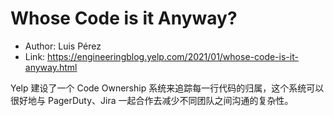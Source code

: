 # Whose Code is it Anyway?

* Author: Luis Pérez
* Link: https://engineeringblog.yelp.com/2021/01/whose-code-is-it-anyway.html

Yelp 建设了一个 Code Ownership 系统来追踪每一行代码的归属，这个系统可以很好地与 PagerDuty、Jira 一起合作去减少不同团队之间沟通的复杂性。
